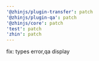 ```yaml
---
'@zhinjs/plugin-transfer': patch
'@zhinjs/plugin-qa': patch
'@zhinjs/core': patch
'test': patch
'zhin': patch
---
```


fix: types error,qa display
